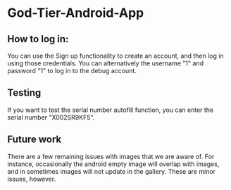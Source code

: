 # God-Tier-Android-App

## How to log in:
You can use the Sign up functionality to create an account, and then log in using those credentials.
You can alternatively the username "1" and password "1" to log in to the debug account.

## Testing
If you want to test the serial number autofill function, you can enter the serial number "X002SR9KF5".

## Future work
There are a few remaining issues with images that we are aware of. For instance, occasionally the android empty image will overlap with images,
and in sometimes images will not update in the gallery. These are minor issues, however.
